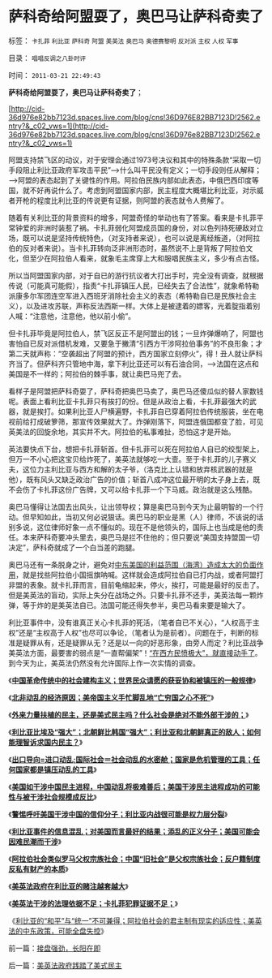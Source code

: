 # 萨科奇给阿盟耍了，奥巴马让萨科奇卖了

标签： `卡扎菲` `利比亚` `萨科奇` `阿盟` `美英法` `奥巴马` `奥德赛黎明` `反对派` `主权` `人权` `军事` 

目录： `唱唱反调之八卦时评`

时间： `2011-03-21 22:49:43`

**萨科奇给阿盟耍了，奥巴马让萨科奇卖了**；

[http://cid-36d976e82bb7123d.spaces.live.com/blog/cns!36D976E82BB7123D!2562.entry?&_c02_vws=1](http://cid-36d976e82bb7123d.spaces.live.com/blog/cns!36D976e82BB7123D!2562.entry?&_c02_vws=1)

阿盟支持禁飞区的动议，对于安理会通过1973号决议和其中的特殊条款“采取一切手段阻止利比亚政府军攻击平民”——>什么叫平民没有定义；一切手段则任从解释；——>阿盟的表态起到了关键性的作用。阿拉伯民族内部如此表态，中俄巴西印度等国，就不好再说什么了。考虑到阿盟国家内部，民主程度大概堪比利比亚，对示威者开枪的程度比利比亚的传说更有证据，则阿盟的表态就令人费解了。

随着有关利比亚的背景资料的增多，阿盟奇怪的举动也有了答案。看来是卡扎菲平常钟爱的非洲时装惹了祸。卡扎菲弱化阿盟成员国的身份，对以色列持死硬敌对立场，既可以说是坚持传统特色，（对支持者来说），也可以说是离经叛道，（对阿拉伯的反对者来说）。当卡扎菲转向泛非洲形态时，虽然说不上是背叛了阿拉伯文化，但至少在阿拉伯人看来，就象毛主席穿上大和服唱民族主义，多少有点古怪。

所以当阿盟国家内部，对于自已的游行抗议者大打出手时，完全没有调查，就根据传说（可能真可能假），指责“卡扎菲镇压人民，已经失去了合法性”，就象希特勒派康多尔军团连空军进入西班牙消除社会主义的表态（希特勒自已是民族社会主义），以及进攻苏联，声称反法西斯一样。大体上是被逮着的嫖客，光着腚指着别人喊：“注意他，注意他，他以前小偷”。

但卡扎菲毕竟是阿拉伯人，禁飞区反正不是阿盟出的钱；一旦炸弹爆响了，阿盟也害怕自已反对派借机发难，又要急于撇清“引西方干涉阿拉伯事务”的不良形象；才第二天就声称：“空袭超出了阿盟的预计，西方国家立刻停火”，得！丑人就让萨科齐当了。但萨科齐只管地中海，拿下利比亚还可以有石油合同，——>法国在这点和美国是不一样的；阿拉伯的棘手事，就让奥巴马兜了去。

看样子是阿盟把萨科奇耍了，萨科奇把奥巴马卖了，奥巴马还傻瓜似的替人家数钱呢。表面上看利比亚卡扎菲只有挨打的份。但是从政治上看，卡扎菲最强大的武器，就是挨打。如果利比亚人尸横遍野，卡扎菲自已穿着阿拉伯传统服装，坐在电视前给打成破箩筛，那宣传效果就大了。炸弹刚落下，阿盟连俄国都变了脸，可见英美法的回旋余地，其实并不大。阿拉伯的私事难扯，恐怕这才是开始。

英法要快点下台，想把卡扎菲斩首。但卡扎菲可以死在阿拉伯人自已的绞型架上，但万一不小心把这宝贝给炸死了，美英法就够吃一大壸。至于卡扎菲的儿子赛义夫，这位力主利比亚与西方和解的太子爷，（洛克比上认错和放弃核武器的就是他），既有风头又缺乏政治广告的价值；斩首八成冲这位最开明的太子身上去，既不会伤了卡扎菲这份广告牌，又可以给卡扎菲一个下马威。政治就是这么残酷。

奥巴马懂得让法国去出风头，让出领导权；算是奥巴马到今天为止最明智的一个行动。但早知如此，当初又何必说狠话。奥巴马的职业是黑（人）律师，不该说的话别多说，这位律师好象一点不懂似的。现在不是他领头的，国际上也当成是他的责任。本来萨科奇要冲头里去，奥巴马是拦不住他的；但只要说“美国支持盟国一切决定”，萨科奇就成了一个白当差的跑腿。

奥巴马还有一条脱身之计，避免对[中东美国的利益范围（海湾）造成太大的负面作用](../../../2011/3/20/美英法的中东政策，可能全盘失控.md)，就是找些阿拉伯小国摇旗呐喊。这样就会造成阿拉伯自已打内战，或者阿盟打非盟的表象。就卡扎菲而言，目前龟缩起来，停火，挨打，可能是最好的反击了。但是美英法的盲动，实际上失分在战场之外。只要卡扎菲不还手，美英法每一颗炸弹，等于炸的是美英法自已。法国可能还得失参半，奥巴马看来要是输大了。

利比亚事件中，没有谁真正关心卡扎菲的死活，（笔者自已不关心），“人权高于主权”还是“主权高于人权”也尽可以争论，（笔者认为是前者）。问题在于，判断的标准是疑罪从有，还是疑罪从无？还是以一向的好恶形象，由旁人而定？利比亚战争美英法方面，最要害的弱点是“一直帮偏架”！[“在西方民愤极大”，就直接动手了](../../../2010/8/25/公私不分是制造暴君的制度.md)。到今天为止，美英法仍然没有允许国际上作一次实情的调查。

《[**中国革命传统中的社会建构主义；世界民众请愿的获妥协和被镇压的一般规律**](../../../2011/2/22/中国传统文化愚昧的社会建构主义.md)》

《[**北非动乱的经济原因；美帝国主义手忙脚乱地“亡穷国之心不死”**](http://hi.baidu.com/darthchn/blog/item/d1a40e4495a6bd32cffca3e2.html)》

《[**外来力量扶植的民主，还是美式民主吗？什么社会是绝对不能外部干涉的；**](../../../2011/2/24/外来扶植的民主还是美式民主吗.md)》

《[**利比亚比埃及“强大”；北朝鲜比韩国“强大”；利比亚和北朝鲜真正的敌人；如何能理智诉求国内民主？**](../../../2011/2/24/那种人是北非国家的敌人？.md)》

《[**出口导向=进口动乱;国际社会＝社会动乱的水密舱；国家是危机管理的工具；任何国家都是镇压动乱的工具**](../../../2011/2/25/非洲动乱的逻辑和极端分子.md)》

《[**美国如干涉中国民主进程，中国动乱将极难善后；美国干涉民主进程成功的可能性与被干涉社会规模成反比**](../../../2011/3/8/美国干涉的动机利益和代价.md)》

《[**警惕呼吁美国干涉中国的信仰分子；利比亚内战很可能是权力层分裂**](../../../2011/3/8/利比亚内战很可能是权力层分裂.md)》

《**[利比亚事件的信息混乱；对美国而言最好的结果；添乱的正义分子；美国可能会因难民潮而干涉](../../../2011/3/8/对美国而言最好的结果；添乱的正义分子；.md)**》

《[**阿拉伯社会类似罗马父权宗族社会；中国“旧社会”是父权宗族社会；反户籍制度反私有财产的本质**](../../../2011/3/9/阿拉伯传统大家庭和美式民主.md)》

《**[美英法政府在利比亚的赌注越套越大](../../../2011/3/20/美英法政府在利比亚的赌注越套越大.md)**》

《[**美英法干涉的法理依据不足；卡扎菲犯罪证据不足；**](../../../2011/3/20/美英法干涉的法理依据不足.md)》

《[利比亚的“和平”与“统一”不可兼得；阿拉伯社会的君主制有现实的适应性；美英法的中东政策，可能全盘失控](../../../2011/3/20/美英法的中东政策，可能全盘失控.md)》



前一篇：[接盘强劲，长阳在即](../../../2011/3/21/接盘强劲，长阳在即.md)

后一篇：[美英法政府践踏了美式民主](../../../2011/3/21/美英法政府践踏了美式民主.md)
